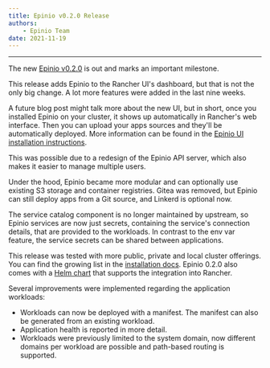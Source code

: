```yaml
---
title: Epinio v0.2.0 Release
authors:
    - Epinio Team
date: 2021-11-19
---
```

-------------------------------------

The new [Epinio v0.2.0](https://github.com/epinio/epinio/releases) is out and marks an important milestone.

This release adds Epinio to the Rancher UI's dashboard, but that is not the only big change. A lot more features were added in the last nine weeks.

A future blog post might talk more about the new UI, but in short, once you installed Epinio on your cluster, it shows up automatically in Rancher's web interface. Then you can upload your apps sources and they'll be automatically deployed. More information can be found in the [Epinio UI installation instructions](https://github.com/epinio/ui/blob/beta2/README.md).

This was possible due to a redesign of the Epinio API server, which also makes it easier to manage multiple users.

Under the hood, Epinio became more modular and can optionally use existing S3 storage and container registries.
Gitea was removed, but Epinio can still deploy apps from a Git source, and Linkerd is optional now.

The service catalog component is no longer maintained by upstream, so Epinio services are now just secrets, containing the service's connection details, that are provided to the workloads. In contrast to the env var feature, the service secrets can be shared between applications.

This release was tested with more public, private and local cluster offerings. You can find the growing list in the [installation docs](https://docs.epinio.io/installation/installation.html#installation-on-specific-kubernetes-offerings).
Epinio 0.2.0 also comes with a [Helm chart](https://artifacthub.io/packages/helm/epinio/epinio) that supports the integration into Rancher.


Several improvements were implemented regarding the application workloads:
* Workloads can now be deployed with a manifest. The manifest can also be generated from an existing workload.
* Application health is reported in more detail.
* Workloads were previously limited to the system domain, now different domains per workload are possible and path-based routing is supported.
